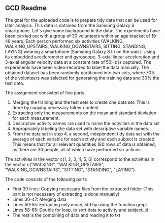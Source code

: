 ## GCD Readme

The goal for the uploaded code is to prepare tidy data that can be used for later analysis. This data is obtained from the Samsung Galaxy S smartphone. Let's give some background in the data:
The experiments have been carried out with a group of 30 volunteers within an age bracket of 19-48 years. Each person performed six activities (WALKING, WALKING_UPSTAIRS, WALKING_DOWNSTAIRS, SITTING, STANDING, LAYING) wearing a smartphone (Samsung Galaxy S II) on the waist. Using its embedded accelerometer and gyroscope, 3-axial linear acceleration and 3-axial angular velocity data at a constant rate of 50Hz is captured. The experiments have been video-recorded to label the data manually. The obtained dataset has been randomly partitioned into two sets, where 70% of the volunteers was selected for generating the training data and 30% the test data. 

The assignment consisted of five parts.

1. Merging the training and the test sets to create one data set. This is done by copying necessary folder content
2. Extracting only the measurements on the mean and standard deviation for each measurement. 
3. Descriptive activity names are used to name the activities in the data set
4. Appropriately labeling the data set with descriptive variable names.
5. From the data set in step 4, a second, independent tidy data set with the average of each variable for each activity and each subject is created. 
This means that for all relevant quantities 180 rows of data is obtained, as there are 30 people, all of which have performed six actions.
 

The activities in the vector c(1, 2, 3, 4, 5, 6) correspond to the activities in the vector
c("WALKING", "WALKING_UPSTAIRS", "WALKING_DOWNSTAIRS", "SITTING", "STANDING", "LAYING").

The code consists of the following parts
- First 30 lines: Copying necessary files from the extracted folder (This part is not necessary of extracting is done manually)
- Lines 30-47: Merging data
- Lines 50-55: Extracting only mean, std by using the function grepl
- Lines 58-65: Double for loop, to sort data to activity and subject_id
- The rest is the combining of data and reading it to txt
